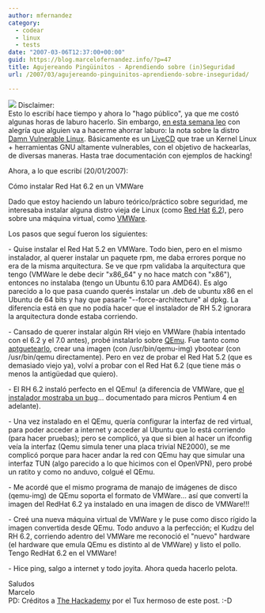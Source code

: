 ```yaml
---
author: mfernandez
category:
  - codear
  - linux
  - tests
date: "2007-03-06T12:37:00+00:00"
guid: https://blog.marcelofernandez.info/?p=47
title: Agujereando Pingüinitos - Aprendiendo sobre (in)Seguridad
url: /2007/03/agujereando-pinguinitos-aprendiendo-sobre-inseguridad/

---
```

[![](http://1.bp.blogspot.com/_nDZ247g0qSM/RepEwKvI69I/AAAAAAAAAEg/V5S58YhaIc4/s400/tux_picrate_touko_tux2.png)](http://1.bp.blogspot.com/_nDZ247g0qSM/RepEwKvI69I/AAAAAAAAAEg/V5S58YhaIc4/s1600-h/tux_picrate_touko_tux2.png) Disclaimer:  
Esto lo escribí hace tiempo y ahora lo "hago público", ya que me costó algunas horas de laburo hacerlo. Sin embargo, [en esta semana leo](http://www.linux.com/article.pl?sid=07/02/15/1747220) con alegría que alguien va a hacerme ahorrar laburo: la nota sobre la distro [Damn Vulnerable Linux](http://www.damnvulnerablelinux.org/). Básicamente es un [LiveCD](http://es.wikipedia.org/wiki/Live_CD) que trae un Kernel Linux + herramientas GNU altamente vulnerables, con el objetivo de hackearlas, de diversas maneras. Hasta trae documentación con ejemplos de hacking!

Ahora, a lo que escribí (20/01/2007):

Cómo instalar Red Hat 6.2 en un VMWare

Dado que estoy haciendo un laburo teórico/práctico sobre seguridad, me interesaba instalar alguna distro vieja de Linux (como [Red Hat](http://www.redhat.com/) [6.2](http://www.redhat.com/docs/manuals/linux/RHL-6.2-Manual/install-guide/)), pero sobre una máquina virtual, como [VMWare](http://www.vmware.com/).

Los pasos que seguí fueron los siguientes:

\- Quise instalar el Red Hat 5.2 en VMWare. Todo bien, pero en el mismo instalador, al querer instalar un paquete rpm, me daba errores porque no era de la misma arquitectura. Se ve que rpm validaba la arquitectura que tengo (VMWare le debe decir "x86\_64" y no hace match con "x86"), entonces no instalaba (tengo un Ubuntu 6.10 para AMD64). Es algo parecido a lo que pasa cuando querés instalar un .deb de ubuntu x86 en el Ubuntu de 64 bits y hay que pasarle "--force-architecture" al dpkg. La diferencia está en que no podía hacer que el instalador de RH 5.2 ignorara la arquitectura donde estaba corriendo.

\- Cansado de querer instalar algún RH viejo en VMWare (había intentado con el 6.2 y el 7.0 antes), probé instalarlo sobre [QEmu](http://fabrice.bellard.free.fr/qemu/). Fue tanto como [aptguetearlo](http://es.wikipedia.org/wiki/Advanced_Packaging_Tool), crear una imagen (con /usr/bin/qemu-img) ybootear (con /usr/bin/qemu directamente). Pero en vez de probar el Red Hat 5.2 (que es demasiado viejo ya), volví a probar con el Red Hat 6.2 (que tiene más o menos la antigüedad que quiero).

\- El RH 6.2 instaló perfecto en el QEmu! (a diferencia de VMWare, que [el instalador mostraba un bug](http://www.vmware.com/community/thread.jspa?messageID=438103%F1%AA%BD%97)... documentado para micros Pentium 4 en adelante).

\- Una vez instalado en el QEmu, quería configurar la interfaz de red virtual, para poder acceder a internet y acceder al Ubuntu que lo está corriendo (para hacer pruebas); pero se complicó, ya que si bien al hacer un ifconfig veía la interfaz (Qemu simula tener una placa trivial NE2000), se me complicó porque para hacer andar la red con QEmu hay que simular una interfaz TUN (algo parecido a lo que hicimos con el OpenVPN), pero probé un ratito y como no anduvo, colgué el QEmu.

\- Me acordé que el mismo programa de manajo de imágenes de disco (qemu-img) de QEmu soporta el formato de VMWare... así que convertí la imagen del RedHat 6.2 ya instalado en una imagen de disco de VMWare!!!

\- Creé una nueva máquina virtual de VMWare y le puse como disco rígido la imagen convertida desde QEmu. Todo anduvo a la perfección; el Kudzu del RH 6.2, corriendo adentro del VMWare me reconoció el "nuevo" hardware (el hardware que emula QEmu es distinto al de VMWare) y listo el pollo. Tengo RedHat 6.2 en el VMWare!

\- Hice ping, salgo a internet y todo joyita. Ahora queda hacerlo pelota.

Saludos  
Marcelo  
PD: Créditos a [The Hackademy](http://www.thehackademy.net/) por el Tux hermoso de este post. :-D
